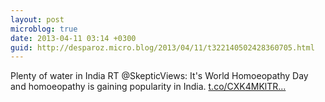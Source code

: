 ```yaml
---
layout: post
microblog: true
date: 2013-04-11 03:14 +0300
guid: http://desparoz.micro.blog/2013/04/11/t322140502428360705.html
---
```

Plenty of water in India RT @SkepticViews: It's World Homoeopathy Day and homoeopathy is gaining popularity in India. [t.co/CXK4MKlTR...](http://t.co/CXK4MKlTRG)
